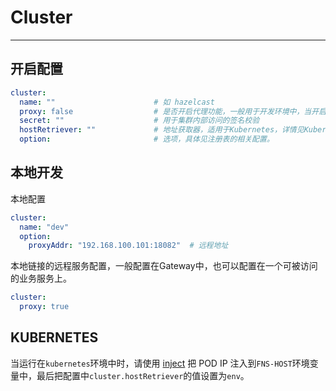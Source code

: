 # Cluster

---

## 开启配置
```yaml
cluster:
  name: ""                      # 如 hazelcast
  proxy: false                  # 是否开启代理功能，一般用于开发环境中，当开启时，则作为本地开发所链接的地址。
  secret: ""                    # 用于集群内部访问的签名校验
  hostRetriever: ""             # 地址获取器，适用于Kubernetes，详情见Kubernetes。
  option:                       # 选项，具体见注册表的相关配置。
```

## 本地开发 
本地配置
```yaml
cluster:            
  name: "dev"
  option:
    proxyAddr: "192.168.100.101:18082"  # 远程地址
```
本地链接的远程服务配置，一般配置在Gateway中，也可以配置在一个可被访问的业务服务上。
```yaml
cluster:            
  proxy: true                                            
```

## KUBERNETES
当运行在`kubernetes`环境中时，请使用 [inject](https://kubernetes.io/zh-cn/docs/tasks/inject-data-application/environment-variable-expose-pod-information/) 把 POD IP 注入到`FNS-HOST`环境变量中，最后把配置中`cluster.hostRetriever`的值设置为`env`。